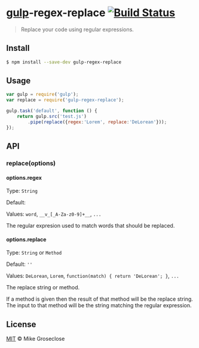 # [gulp](http://gulpjs.com)-regex-replace [![Build Status](https://travis-ci.org/mikegroseclose/gulp-regex-replace.svg?branch=master)](https://travis-ci.org/mikegroseclose/gulp-regex-replace)

> Replace your code using regular expressions.

## Install

```bash
$ npm install --save-dev gulp-regex-replace
```

## Usage

```js
var gulp = require('gulp');
var replace = require('gulp-regex-replace');

gulp.task('default', function () {
	return gulp.src('test.js')
		.pipe(replace({regex:'Lorem', replace:'DeLorean'}));
});
```

## API

### replace(options)

#### options.regex

Type: `String`

Default: ` `

Values: `word`, `__v_[_A-Za-z0-9]+__`, `...`

The regular expresion used to match words that should be replaced.

#### options.replace

Type: `String` or `Method`

Default: `''`

Values: `DeLorean`, `Lorem`, `function(match) { return 'DeLorean'; }`, `...`

The replace string or method.

If a method is given then the result of that method will be the replace string.
The input to that method will be the string matching the regular expression.

## License

[MIT](http://opensource.org/licenses/MIT) © Mike Groseclose
